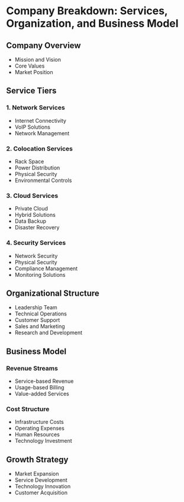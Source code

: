 # Company Breakdown: Services, Organization, and Business Model

## Company Overview
- Mission and Vision
- Core Values
- Market Position

## Service Tiers
### 1. Network Services
- Internet Connectivity
- VoIP Solutions
- Network Management

### 2. Colocation Services
- Rack Space
- Power Distribution
- Physical Security
- Environmental Controls

### 3. Cloud Services
- Private Cloud
- Hybrid Solutions
- Data Backup
- Disaster Recovery

### 4. Security Services
- Network Security
- Physical Security
- Compliance Management
- Monitoring Solutions

## Organizational Structure
- Leadership Team
- Technical Operations
- Customer Support
- Sales and Marketing
- Research and Development

## Business Model
### Revenue Streams
- Service-based Revenue
- Usage-based Billing
- Value-added Services

### Cost Structure
- Infrastructure Costs
- Operating Expenses
- Human Resources
- Technology Investment

## Growth Strategy
- Market Expansion
- Service Development
- Technology Innovation
- Customer Acquisition 